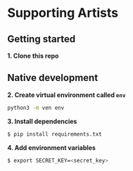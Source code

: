 # Supporting Artists

## Getting started
**1. Clone this repo**

## Native development
**2. Create virtual environment called `env`**
```sh
python3 -m ven env
```
**3. Install dependencies**
```sh
$ pip install requirements.txt
```
**4. Add environment variables**
```sh
$ export SECRET_KEY=<secret_key>
```
